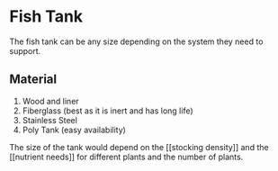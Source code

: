 # Fish Tank

The fish tank can be any size depending on the system they need to support. 

## Material

1. Wood and liner
2. Fiberglass (best as it is inert and has long life)
3. Stainless Steel
4. Poly Tank (easy availability)

The size of the tank would depend on the [[stocking density]] and the [[nutrient needs]] for different plants and the number of plants. 

